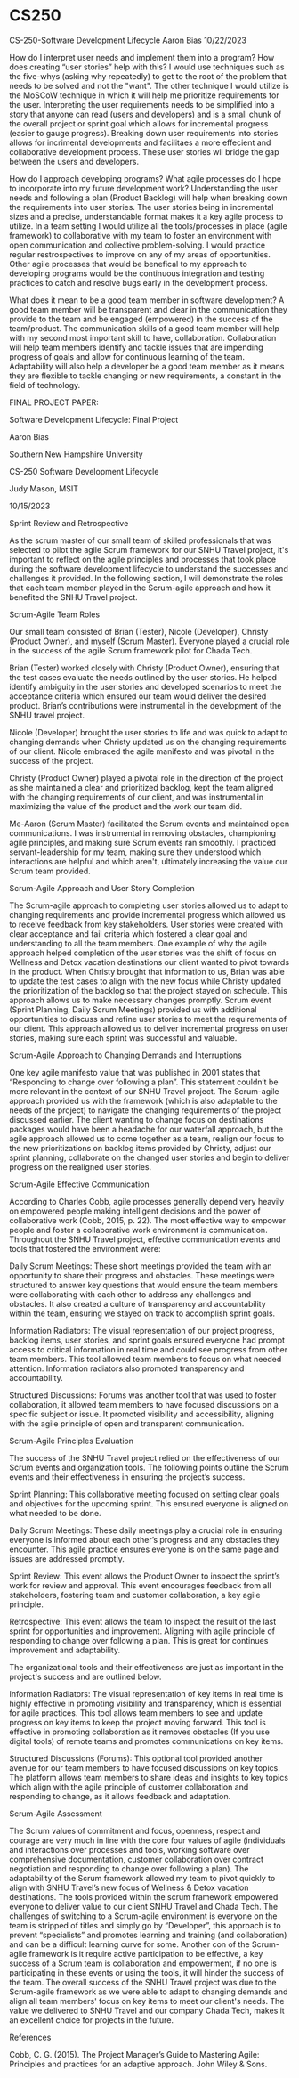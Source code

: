 # CS250
CS-250-Software Development Lifecycle
Aaron Bias
10/22/2023

How do I interpret user needs and implement them into a program? How does creating “user stories” help with this?
I would use techniques such as the five-whys (asking why repeatedly) to get to the root of the problem that needs to be solved and not the "want". The other technique I would utilize is the MoSCoW technique in which it will help me prioritize requirements for the user. Interpreting the user requirements needs to be simplified into a story that anyone can read (users and developers) and is a small chunk of the overall project or sprint goal which allows for incremental progress (easier to gauge progress). Breaking down user requirements into stories allows for incrimental developments and facilitaes a more effecient and collaborative development process. These user stories wll bridge the gap between the users and developers.    


How do I approach developing programs? What agile processes do I hope to incorporate into my future development work?
Understanding the user needs and following a plan (Product Backlog) will help when breaking down the requirements into user stories. The user stories being in incremental sizes and a precise, understandable format makes it a key agile process to utilize. In a team setting I would utilize all the tools/processes in place (agile framework) to collaborative with my team to foster an environment with open communication and collective problem-solving. I would practice regular restrospectives to improve on any of my areas of opportunities. Other agile processes that would be benefical to my approach to developing programs would be the continuous integration and testing practices to catch and resolve bugs early in the development process.   


What does it mean to be a good team member in software development?
A good team member will be transparent and clear in the communication they provide to the team and be engaged (empowered) in the success of the team/product. The communication skills of a good team member will help with my second most important skill to have, collaboration. Collaboration  will help team members identify and tackle issues that are impending progress of goals and allow for continuous learning of the team. Adaptability will also help a developer be a good team member as it means they are flexible to tackle changing or new requirements, a constant in the field of technology. 














FINAL PROJECT PAPER:

Software Development Lifecycle: Final Project 

 

Aaron Bias 

Southern New Hampshire University 

CS-250 Software Development Lifecycle 

Judy Mason, MSIT 

10/15/2023 

  


Sprint Review and Retrospective 

As the scrum master of our small team of skilled professionals that was selected to pilot the agile Scrum framework for our SNHU Travel project, it's important to reflect on the agile principles and processes that took place during the software development lifecycle to understand the successes and challenges it provided. In the following section, I will demonstrate the roles that each team member played in the Scrum-agile approach and how it benefited the SNHU Travel project.  

Scrum-Agile Team Roles 

Our small team consisted of Brian (Tester), Nicole (Developer), Christy (Product Owner), and myself (Scrum Master). Everyone played a crucial role in the success of the agile Scrum framework pilot for Chada Tech.  

Brian (Tester) worked closely with Christy (Product Owner), ensuring that the test cases evaluate the needs outlined by the user stories. He helped identify ambiguity in the user stories and developed scenarios to meet the acceptance criteria which ensured our team would deliver the desired product. Brian’s contributions were instrumental in the development of the SNHU travel project. 

Nicole (Developer) brought the user stories to life and was quick to adapt to changing demands when Christy updated us on the changing requirements of our client. Nicole embraced the agile manifesto and was pivotal in the success of the project.  

Christy (Product Owner) played a pivotal role in the direction of the project as she maintained a clear and prioritized backlog, kept the team aligned with the changing requirements of our client, and was instrumental in maximizing the value of the product and the work our team did.  

Me-Aaron (Scrum Master) facilitated the Scrum events and maintained open communications. I was instrumental in removing obstacles, championing agile principles, and making sure Scrum events ran smoothly. I practiced servant-leadership for my team, making sure they understood which interactions are helpful and which aren't, ultimately increasing the value our Scrum team provided.  

Scrum-Agile Approach and User Story Completion 

The Scrum-agile approach to completing user stories allowed us to adapt to changing requirements and provide incremental progress which allowed us to receive feedback from key stakeholders. User stories were created with clear acceptance and fail criteria which fostered a clear goal and understanding to all the team members. One example of why the agile approach helped completion of the user stories was the shift of focus on Wellness and Detox vacation destinations our client wanted to pivot towards in the product. When Christy brought that information to us, Brian was able to update the test cases to align with the new focus while Christy updated the prioritization of the backlog so that the project stayed on schedule. This approach allows us to make necessary changes promptly. Scrum event (Sprint Planning, Daily Scrum Meetings) provided us with additional opportunities to discuss and refine user stories to meet the requirements of our client. This approach allowed us to deliver incremental progress on user stories, making sure each sprint was successful and valuable. 

Scrum-Agile Approach to Changing Demands and Interruptions 

One key agile manifesto value that was published in 2001 states that “Responding to change over following a plan”. This statement couldn’t be more relevant in the context of our SNHU Travel project. The Scrum-agile approach provided us with the framework (which is also adaptable to the needs of the project) to navigate the changing requirements of the project discussed earlier. The client wanting to change focus on destinations packages would have been a headache for our waterfall approach, but the agile approach allowed us to come together as a team, realign our focus to the new prioritizations on backlog items provided by Christy, adjust our sprint planning, collaborate on the changed user stories and begin to deliver progress on the realigned user stories. 

Scrum-Agile Effective Communication 

According to Charles Cobb, agile processes generally depend very heavily on empowered people making intelligent decisions and the power of collaborative work (Cobb, 2015, p. 22). The most effective way to empower people and foster a collaborative work environment is communication. Throughout the SNHU Travel project, effective communication events and tools that fostered the environment were: 

Daily Scrum Meetings: These short meetings provided the team with an opportunity to share their progress and obstacles. These meetings were structured to answer key questions that would ensure the team members were collaborating with each other to address any challenges and obstacles. It also created a culture of transparency and accountability within the team, ensuring we stayed on track to accomplish sprint goals. 

Information Radiators: The visual representation of our project progress, backlog items, user stories, and sprint goals ensured everyone had prompt access to critical information in real time and could see progress from other team members. This tool allowed team members to focus on what needed attention. Information radiators also promoted transparency and accountability.   

Structured Discussions: Forums was another tool that was used to foster collaboration, it allowed team members to have focused discussions on a specific subject or issue. It promoted visibility and accessibility, aligning with the agile principle of open and transparent communication.  

Scrum-Agile Principles Evaluation 

The success of the SNHU Travel project relied on the effectiveness of our Scrum events and organization tools. The following points outline the Scrum events and their effectiveness in ensuring the project’s success. 

 Sprint Planning: This collaborative meeting focused on setting clear goals and objectives for the upcoming sprint. This ensured everyone is aligned on what needed to be done. 

Daily Scrum Meetings: These daily meetings play a crucial role in ensuring everyone is informed about each other’s progress and any obstacles they encounter. This agile practice ensures everyone is on the same page and issues are addressed promptly. 

Sprint Review: This event allows the Product Owner to inspect the sprint’s work for review and approval. This event encourages feedback from all stakeholders, fostering team and customer collaboration, a key agile principle. 

Retrospective: This event allows the team to inspect the result of the last sprint for opportunities and improvement. Aligning with agile principle of responding to change over following a plan. This is great for continues improvement and adaptability.  

The organizational tools and their effectiveness are just as important in the project's success and are outlined below. 

Information Radiators: The visual representation of key items in real time is highly effective in promoting visibility and transparency, which is essential for agile practices. This tool allows team members to see and update progress on key items to keep the project moving forward. This tool is effective in promoting collaboration as it removes obstacles (If you use digital tools) of remote teams and promotes communications on key items. 

Structured Discussions (Forums): This optional tool provided another avenue for our team members to have focused discussions on key topics. The platform allows team members to share ideas and insights to key topics which align with the agile principle of customer collaboration and responding to change, as it allows feedback and adaptation. 

Scrum-Agile Assessment 

The Scrum values of commitment and focus, openness, respect and courage are very much in line with the core four values of agile (individuals and interactions over processes and tools, working software over comprehensive documentation, customer collaboration over contract negotiation and responding to change over following a plan). The adaptability of the Scrum framework allowed my team to pivot quickly to align with SNHU Travel’s new focus of Wellness & Detox vacation destinations. The tools provided within the scrum framework empowered everyone to deliver value to our client SNHU Travel and Chada Tech. The challenges of switching to a Scrum-agile environment is everyone on the team is stripped of titles and simply go by “Developer”, this approach is to prevent “specialists” and promotes learning and training (and collaboration) and can be a difficult learning curve for some. Another con of the Scrum-agile framework is it require active participation to be effective, a key success of a Scrum team is collaboration and empowerment, if no one is participating in these events or using the tools, it will hinder the success of the team. The overall success of the SNHU Travel project was due to the Scrum-agile framework as we were able to adapt to changing demands and align all team members' focus on key items to meet our client's needs. The value we delivered to SNHU Travel and our company Chada Tech, makes it an excellent choice for projects in the future.    

 

 

​​References​ 

Cobb, C. G. (2015). The Project Manager’s Guide to Mastering Agile: Principles and practices for an adaptive approach. John Wiley & Sons.
